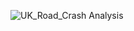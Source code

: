 ![UK_Road_Crash Analysis](https://github.com/Huyen-P/Road-Crash-Analysis-2021---23/assets/72473316/683127bc-ff8b-4f1f-b1a7-c4a286925522)
